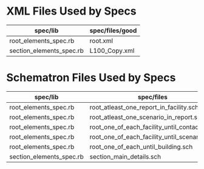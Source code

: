 # XML Files Used by Specs
| spec/lib | spec/files/good |
|--------------------------|-----------------|
| root_elements_spec.rb | root.xml |
| section_elements_spec.rb | L100_Copy.xml |

# Schematron Files Used by Specs
| spec/lib | spec/files |
|--------------------------|----------------------------------------------|
| root_elements_spec.rb | root_atleast_one_report_in_facility.sch |
| root_elements_spec.rb | root_atleast_one_scenario_in_report.sch |
| root_elements_spec.rb | root_one_of_each_facility_until_contacts.sch |
| root_elements_spec.rb | root_one_of_each_facility_until_scenario.sch |
| root_elements_spec.rb | root_one_of_each_until_building.sch |
| section_elements_spec.rb | section_main_details.sch |
